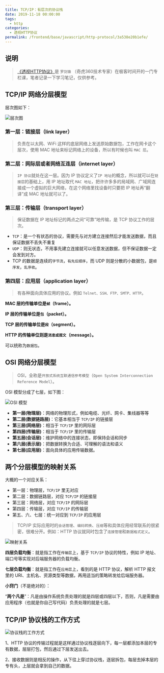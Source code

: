 ```yaml
---
title: TCP/IP：有层次的协议栈
date: 2019-11-18 00:00:00
tags: 
  - http
categories: 
  - 透视HTTP协议
permalink: /frontend/base/javascript/http-protocol/3a538e20b1efe/
---
```


## 说明

> [《透视HTTP协议》](https://time.geekbang.org/column/intro/189)是 `罗剑锋` （奇虎360技术专家）在极客时间开的一门专栏课，笔者记录一下学习笔记，仅供参考。

## TCP/IP 网络分层模型

层次图如下：

![层次图](https://static001.geekbang.org/resource/image/2b/03/2b8fee82b58cc8da88c74a33f2146703.png)

### 第一层：链接层（link layer）

> 负责在以太网、WiFi 这样的底层网络上发送原始数据包，工作在网卡这个层次，使用 MAC 地址来标记网络上的设备，所以有时候也叫 `MAC 层`。

### 第二层：网际层或者网络互连层（internet layer）

> `IP 协议`就处在这一层。因为 IP 协议定义了`IP 地址`的概念，所以就可以在`链接层`的基础上，用 IP 地址取代 `MAC 地址`，把许许多多的局域网、广域网连接成一个虚拟的巨大网络，在这个网络里找设备时只要把 IP 地址再“翻译”成 MAC 地址就可以了。

### 第三层：传输层（transport layer）

> 保证数据在 IP 地址标记的两点之间“可靠”地传输，是 TCP 协议工作的层次。

- `TCP`：是一个有状态的协议，需要先与对方建立连接然后才能发送数据，而且保证数据不丢失不重复
- `UDP`：则无状态，不用事先建立连接就可以任意发送数据，但不保证数据一定会发到对方。
- TCP 的数据是连续的`字节流`，`有先后顺序`，而 UDP 则是分散的小数据包，是`顺序发`，`乱序收`。

### 第四层：应用层（application layer）

> 有各种面向具体应用的协议。例如 `Telnet、SSH、FTP、SMTP、HTTP`。

**MAC 层的传输单位是`帧`（frame）。**

**IP 层的传输单位是`包`（packet）。**

**TCP 层的传输单位是`段`（segment）。**

**HTTP 的传输单位则是`消息或报文`（message）。**

可以统称为`数据包`。

## OSI 网络分层模型

> OSI，全称是`开放式系统互联通信参考模型`（`Open System Interconnection Reference Model`）。

OSI 模型分成了七层，如下图：

![OSI 模型](https://static001.geekbang.org/resource/image/3a/dc/3abcf1462621ff86758a8d9571c07cdc.png)

- **第一层(物理层)**：网络的物理形式，例如电缆、光纤、网卡、集线器等等
- **第二层(数据链路层)**：它基本相当于 `TCP/IP` 的链接层
- **第三层(网络层)**：相当于 `TCP/IP` 里的网际层
- **第四层(传输层)**：相当于 `TCP/IP` 里的传输层
- **第五层(会话层)**：维护网络中的连接状态，即保持会话和同步
- **第六层(表示层)**：把数据转换为合适、可理解的语法和语义
- **第七层(应用层)**：面向具体的应用传输数据。

## 两个分层模型的映射关系

大概的一个对应关系：

- 第一层：物理层，`TCP/IP` 里无对应
- 第二层：数据链路层，对应 `TCP/IP` 的链接层
- 第三层：网络层，对应 `TCP/IP` 的网际层
- 第四层：传输层，对应 `TCP/IP` 的传输层
- 第五、六、七层：统一对应到 `TCP/IP` 的应用层

> TCP/IP 实际应用时的`会话管理`、`编码转换`、`压缩`等和具体应用经常联系的很紧密，很难分开。例如：HTTP 协议就同时包含了`连接管理`和`数据格式定义`。

![映射关系](https://static001.geekbang.org/resource/image/9d/94/9d9b3c9274465c94e223676b6d434194.png)

**四层负载均衡**：就是指工作在`传输层`上，基于 `TCP/IP` 协议的特性，例如 IP 地址、端口号等实现对后端服务器的负载均衡。

**七层负载均衡**：就是指工作在`应用层`上，看到的是 HTTP 协议，解析 HTTP 报文里的 URI、主机名、资源类型等数据，再用适当的策略转发给后端服务器。

**小窍门**（不是绝对的）：

“**两个凡是**”：凡是由操作系统负责处理的就是四层或四层以下，否则，凡是需要由应用程序（也就是你自己写代码）负责处理的就是七层。

## TCP/IP 协议栈的工作方式

![协议栈的工作方式](https://static001.geekbang.org/resource/image/70/6f/70bc19acacf2245fa841349f15cb7a6f.png)

1、HTTP 协议的传输过程就是这样通过协议栈逐层向下，每一层都添加本层的专有数据，层层打包，然后通过下层发送出去。

2、接收数据则是相反的操作，从下往上穿过协议栈，逐层拆包，每层去掉本层的专有头，上层就会拿到自己的数据。
